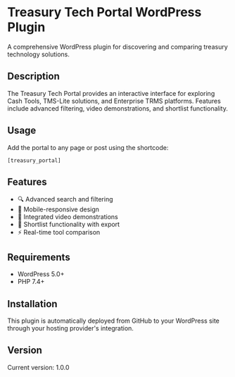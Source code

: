 # Treasury Tech Portal WordPress Plugin

A comprehensive WordPress plugin for discovering and comparing treasury technology solutions.

## Description

The Treasury Tech Portal provides an interactive interface for exploring Cash Tools, TMS-Lite solutions, and Enterprise TRMS platforms. Features include advanced filtering, video demonstrations, and shortlist functionality.

## Usage

Add the portal to any page or post using the shortcode:
```
[treasury_portal]
```

## Features

- 🔍 Advanced search and filtering
- 📱 Mobile-responsive design  
- 🎥 Integrated video demonstrations
- 📝 Shortlist functionality with export
- ⚡ Real-time tool comparison

## Requirements

- WordPress 5.0+
- PHP 7.4+

## Installation

This plugin is automatically deployed from GitHub to your WordPress site through your hosting provider's integration.

## Version

Current version: 1.0.0
